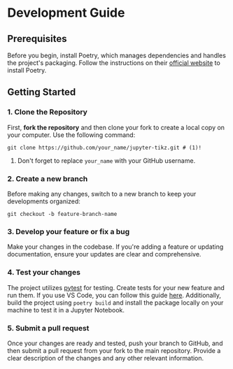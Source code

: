 # Development Guide

## Prerequisites

Before you begin, install Poetry, which manages dependencies and handles the project's packaging. Follow the instructions on their [official website](https://python-poetry.org/docs/#installation) to install Poetry.

## Getting Started

### 1. Clone the Repository

First, **fork the repository** and then clone your fork to create a local copy on your computer. Use the following command:

``` { .shell .annotate }
git clone https://github.com/your_name/jupyter-tikz.git # (1)!
```

1. Don't forget to replace `your_name` with your GitHub username.

### 2. Create a new branch

Before making any changes, switch to a new branch to keep your developments organized:

```shell
git checkout -b feature-branch-name
```

### 3. Develop your feature or fix a bug

Make your changes in the codebase. If you're adding a feature or updating documentation, ensure your updates are clear and comprehensive.

### 4. Test your changes

The project utilizes <a href="https://docs.pytest.org/" target="_blank">pytest</a> for testing. Create tests for your new feature and run them. If you use VS Code, you can follow this guide <a href="https://code.visualstudio.com/docs/python/testing" target="_blank">here</a>. Additionally, build the project using `poetry build` and install the package locally on your machine to test it in a Jupyter Notebook.

### 5. Submit a pull request

Once your changes are ready and tested, push your branch to GitHub, and then submit a pull request from your fork to the main repository. Provide a clear description of the changes and any other relevant information.
